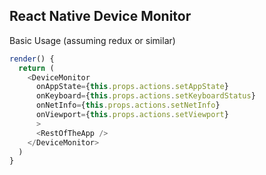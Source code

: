 ## React Native Device Monitor
Basic Usage (assuming redux or similar)
```js
render() {
  return (
    <DeviceMonitor
      onAppState={this.props.actions.setAppState}
      onKeyboard={this.props.actions.setKeyboardStatus}
      onNetInfo={this.props.actions.setNetInfo}
      onViewport={this.props.actions.setViewport}
      >
      <RestOfTheApp />
    </DeviceMonitor>
  )
}
```
